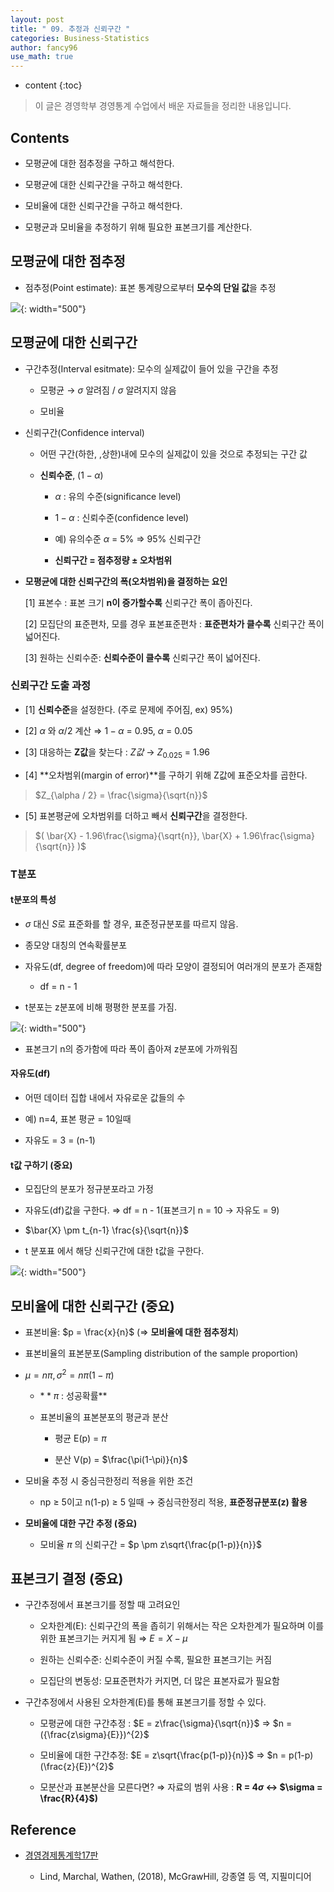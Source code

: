 ```yaml
---
layout: post
title: " 09. 추정과 신뢰구간 "
categories: Business-Statistics
author: fancy96
use_math: true
---
```

* content
{:toc}

> 이 글은 경영학부 경영통계 수업에서 배운 자료들을 정리한 내용입니다.

## Contents

* 모평균에 대한 점추정을 구하고 해석한다.

* 모평균에 대한 신뢰구간을 구하고 해석한다.

* 모비율에 대한 신뢰구간을 구하고 해석한다.

* 모평균과 모비율을 추정하기 위해 필요한 표본크기를 계산한다.


## 모평균에 대한 점추정

* 점추정(Point estimate): 표본 통계량으로부터 **모수의 단일 값**을 추정

![](/assets/img/bs/bs-estimation-and-confidence-interval_1.png){: width="500"}


## 모평균에 대한 신뢰구간

* 구간추정(Interval esitmate): 모수의 실제값이 들어 있을 구간을 추정

  * 모평균 → $\sigma$ 알려짐 /  $\sigma$ 알려지지 않음
    
  * 모비율

* 신뢰구간(Confidence interval)
  
  * 어떤 구간(하한, ,상한)내에 모수의 실제값이 있을 것으로 추정되는 구간 값
    
  * **신뢰수준**, ($1-\alpha$)
    
    * $\alpha$  : 유의 수준(significance level)
      
    * $1-\alpha$ : 신뢰수준(confidence level)
          
    * 예) 유의수준   $\alpha$ = 5% ⇒ 95% 신뢰구간
          
    * **신뢰구간 = 점추정량 $\pm$ 오차범위**

* **모평균에 대한 신뢰구간의 폭(오차범위)을 결정하는 요인**

  [1] 표본수 : 표본 크기 **n이 증가할수록** 신뢰구간 폭이 좁아진다.

  [2] 모집단의 표준편차, 모를 경우 표본표준편차 : **표준편차가 클수록** 신뢰구간 폭이 넓어진다.
  
  [3] 원하는 신뢰수준: **신뢰수준이 클수록** 신뢰구간 폭이 넓어진다.

### 신뢰구간 도출 과정
  
* [1] **신뢰수준**을 설정한다. (주로 문제에 주어짐, ex) 95%)

* [2] $\alpha$ 와 $\alpha / 2$ 계산 ⇒  $1-\alpha$ = 0.95, $\alpha$   = 0.05

* [3] 대응하는 **Z값**을 찾는다 : $Z값$ → $Z_{0.025}$  = 1.96

* [4] **오차범위(margin of error)**를 구하기 위해 Z값에 표준오차를 곱한다.

> $Z_{\alpha / 2} = \frac{\sigma}{\sqrt{n}}$

* [5] 표본평균에 오차범위를 더하고 빼서 **신뢰구간**을 결정한다.
       
> $( \bar{X} - 1.96\frac{\sigma}{\sqrt{n}}, \bar{X} + 1.96\frac{\sigma}{\sqrt{n}} )$

### T분포
  
#### t분포의 특성
  
* $\sigma$ 대신 $S$로 표준화를 할 경우, 표준정규분포를 따르지 않음.
    
* 종모양 대칭의 연속확률분포
    
* 자유도(df, degree of freedom)에 따라 모양이 결정되어 여러개의 분포가 존재함

  * df = n - 1
  
* t분포는 z분포에 비해 평평한 분포를 가짐.

![](/assets/img/bs/bs-estimation-and-confidence-interval_2.png){: width="500"}


* 표본크기 n의 증가함에 따라 폭이 좁아져 z분포에 가까워짐

#### 자유도(df)

* 어떤 데이터 집합 내에서 자유로운 값들의 수
        
* 예) n=4, 표본 평균 = 10일때
        
* 자유도 = 3  = (n-1)

#### t값 구하기 (**중요**)

* 모집단의 분포가 정규분포라고 가정
        
* 자유도(df)값을 구한다. ⇒ df = n - 1(표본크기 n = 10 → 자유도 = 9)
        
* $\bar{X} \pm t_{n-1}  \frac{s}{\sqrt{n}}$
        
* t 분포표 에서 해당 신뢰구간에 대한 t값을 구한다.

![](/assets/img/bs/bs-estimation-and-confidence-interval_3.png){: width="500"}

## 모비율에 대한 신뢰구간 **(중요)**

* 표본비율:  $p = \frac{x}{n}$ (⇒ **모비율에 대한 점추정치**)

* 표본비율의 표본분포(Sampling distribution of the sample proportion)

* $\mu = n\pi, \sigma^{2} = n\pi(1-\pi)$
  
  * $**\pi$ : 성공확률**
    
  * 표본비율의 표본분포의 평균과 분산
    
    * 평균 E(p) = $\pi$
      
    * 분산 V(p) = $\frac{\pi(1-\pi)}{n}$


* 모비율 추정 시 중심극한정리 적용을 위한 조건
  
  * np ≥ 5이고 n(1-p) ≥ 5 일때 → 중심극한정리 적용, **표준정규분포(z) 활용**

* **모비율에 대한 구간 추정 (중요)**
  
  * 모비율  $\pi$ 의 신뢰구간 =  $p \pm z\sqrt{\frac{p(1-p)}{n}}$

## 표본크기 결정 **(중요)**

* 구간추정에서 표본크기를 정할 때 고려요인
  
  * 오차한계(E): 신뢰구간의 폭을 좁히기 위해서는 작은 오차한계가 필요하며 이를 위한 표본크기는 커지게 됨 ⇒ $E = X - \mu$
    
  * 원하는 신뢰수준: 신뢰수준이 커질 수록, 필요한 표본크기는 커짐
    
  * 모집단의 변동성: 모표준편차가 커지면, 더 많은 표본자료가 필요함

* 구간추정에서 사용된 오차한계(E)를 통해 표본크기를 정할 수 있다.
  
  * 모평균에 대한 구간추정 : $E = z\frac{\sigma}{\sqrt{n}}$  ⇒  $n = ({\frac{z\sigma}{E}})^{2}$
    
  * 모비율에 대한 구간추정: $E = z\sqrt{\frac{p(1-p)}{n}}$  ⇒  $n = p(1-p)(\frac{z}{E})^{2}$
    
  * 모분산과 표본분산을 모른다면? ⇒ 자료의 범위 사용 : **R = 4$\sigma$ ↔ $\sigma = \frac{R}{4}$)**


## Reference

* [경영경제통계학17판](https://m.yes24.com/Goods/Detail/60561679)

    * Lind, Marchal, Wathen, (2018), McGrawHill, 강종열 등 역, 지필미디어
